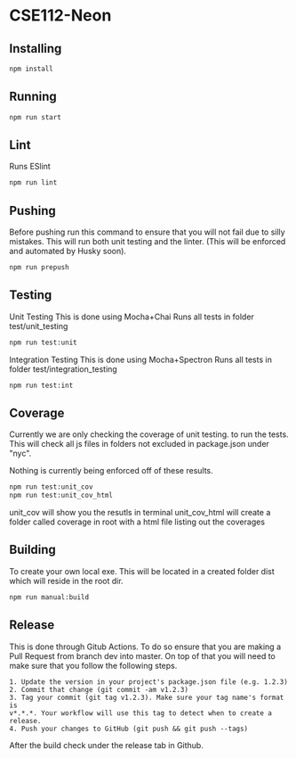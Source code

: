 # CSE112-Neon

## Installing
```bash
npm install
```

## Running 
```bash
npm run start
```

## Lint
  Runs ESlint
```bash
npm run lint
```

## Pushing
Before pushing run this command to ensure that you will not
fail due to silly mistakes. This will run both unit testing
and the linter. (This will be enforced and automated by Husky soon).
```bash
npm run prepush
```

## Testing
Unit Testing
  This is done using Mocha+Chai
  Runs all tests in folder test/unit_testing
  ```bash
  npm run test:unit
  ```

Integration Testing
  This is done using Mocha+Spectron
  Runs all tests in folder test/integration_testing
  ```bash
  npm run test:int
  ```

## Coverage
  Currently we are only checking the coverage of unit testing.
  to run the tests. This will check all js files in folders
  not excluded in package.json under "nyc". 
  
  Nothing is currently being enforced off of these results.
  
  ```bash
  npm run test:unit_cov
  npm run test:unit_cov_html
  ```
  
  unit_cov will show you the resutls in terminal
  unit_cov_html will create a folder called coverage in root with
    a html file listing out the coverages 
  
	
## Building
  To create your own local exe. This will be located
  in a created folder dist which will reside in the
  root dir.
  ```bash
  npm run manual:build
  ```


## Release
  This is done through Gitub Actions. To do so ensure
  that you are making a Pull Request from branch dev
  into master. On top of that you will need to make
  sure that you follow the following steps.
  
    1. Update the version in your project's package.json file (e.g. 1.2.3)
    2. Commit that change (git commit -am v1.2.3)
    3. Tag your commit (git tag v1.2.3). Make sure your tag name's format is
    v*.*.*. Your workflow will use this tag to detect when to create a release.
    4. Push your changes to GitHub (git push && git push --tags)
    
  After the build check under the release tab in Github.
